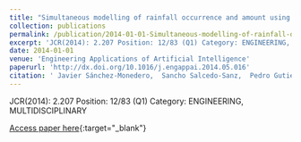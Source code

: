 ```yaml
---
title: "Simultaneous modelling of rainfall occurrence and amount using a hierarchical nominal-ordinal support vector classifier"
collection: publications
permalink: /publication/2014-01-01-Simultaneous-modelling-of-rainfall-occurrence-and-amount-using-a-hierarchical-nominal-ordinal-support-vector-classifier
excerpt: 'JCR(2014): 2.207 Position: 12/83 (Q1) Category: ENGINEERING, MULTIDISCIPLINARY'
date: 2014-01-01
venue: 'Engineering Applications of Artificial Intelligence'
paperurl: 'http://dx.doi.org/10.1016/j.engappai.2014.05.016'
citation: ' Javier Sánchez-Monedero,  Sancho Salcedo-Sanz,  Pedro Gutiérrez,  Carlos Mateo,  César Hervás-Martínez, &quot;Simultaneous modelling of rainfall occurrence and amount using a hierarchical nominal-ordinal support vector classifier.&quot; Engineering Applications of Artificial Intelligence, 2014.'
---
```

JCR(2014): 2.207 Position: 12/83 (Q1) Category: ENGINEERING, MULTIDISCIPLINARY

[Access paper here](http://dx.doi.org/10.1016/j.engappai.2014.05.016){:target="_blank"}
